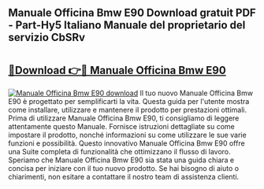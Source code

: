 ## Manuale Officina Bmw E90 Download gratuit PDF - Part-Hy5 Italiano Manuale del proprietario del servizio CbSRv

# <h2><a href="http://df9y7q9.blite.top/?on=Manuale+Officina+Bmw+E90">🔗Download 👉🔴 Manuale Officina Bmw E90</a></h2>

[![Manuale Officina Bmw E90 download](https://i.imgur.com/lujVjoI.png)](http://df9y7q9.blite.top/?on=Manuale+Officina+Bmw+E90)
Il tuo nuovo Manuale Officina Bmw E90 è progettato per semplificarti la vita. Questa guida per l'utente mostra come installare, utilizzare e mantenere il prodotto per prestazioni ottimali. Prima di utilizzare Manuale Officina Bmw E90, ti consigliamo di leggere attentamente questo Manuale. Fornisce istruzioni dettagliate su come impostare il prodotto, nonché informazioni su come utilizzare le sue varie funzioni e possibilità. Questo innovativo Manuale Officina Bmw E90 offre una Suite completa di funzionalità che ottimizzano il flusso di lavoro. Speriamo che Manuale Officina Bmw E90 sia stata una guida chiara e concisa per iniziare con il tuo nuovo prodotto. Se hai bisogno di aiuto o chiarimenti, non esitare a contattare il nostro team di assistenza clienti.
